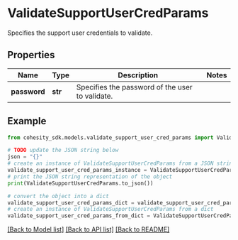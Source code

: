 # ValidateSupportUserCredParams

Specifies the support user credentials to validate.

## Properties

Name | Type | Description | Notes
------------ | ------------- | ------------- | -------------
**password** | **str** | Specifies the password of the user to validate. | 

## Example

```python
from cohesity_sdk.models.validate_support_user_cred_params import ValidateSupportUserCredParams

# TODO update the JSON string below
json = "{}"
# create an instance of ValidateSupportUserCredParams from a JSON string
validate_support_user_cred_params_instance = ValidateSupportUserCredParams.from_json(json)
# print the JSON string representation of the object
print(ValidateSupportUserCredParams.to_json())

# convert the object into a dict
validate_support_user_cred_params_dict = validate_support_user_cred_params_instance.to_dict()
# create an instance of ValidateSupportUserCredParams from a dict
validate_support_user_cred_params_from_dict = ValidateSupportUserCredParams.from_dict(validate_support_user_cred_params_dict)
```
[[Back to Model list]](../README.md#documentation-for-models) [[Back to API list]](../README.md#documentation-for-api-endpoints) [[Back to README]](../README.md)


